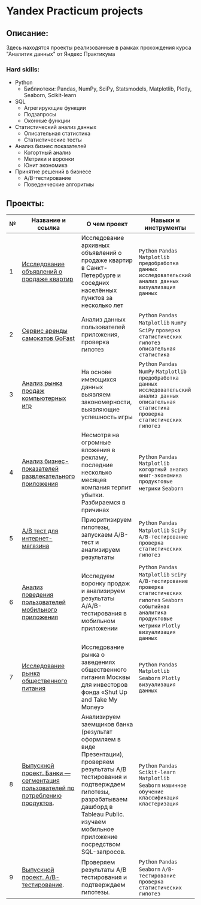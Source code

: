 # Yandex Practicum projects

## Описание:
Здесь находятся проекты реализованные в рамках прохождения курса "Аналитик данных" от Яндекс Практикума
### Hard skills:
* Python
    - Библиотеки: Pandas, NumPy, SciPy, Statsmodels, Matplotlib, Plotly, Seaborn, Scikit-learn
* SQL
    - Агрегирующие функции
    - Подзапросы
    - Оконные функции
* Статистический анализ данных
    - Описательная статистика
    - Статистические тесты
* Анализ бизнес показателей
    - Когортный анализ
    - Метрики и воронки
    - Юнит экономика
* Принятие решений в бизнесе
    - A/B-тестирование
    - Поведенческие алгоритмы
## Проекты:
| №| Название и ссылка | О чем проект                                                     | Навыки и инструменты           |  
|-----------|-------------------|------------------------------------------------------------------|-----------------------------------|
|1              |[Исследование объявлений о продаже квартир](real_estate_data/)|Исследование архивных объявлений о продаже квартир в Санкт-Петербурге и соседних населённых пунктов за несколько лет|`Python` `Pandas` `Matplotlib` `предобработка данных` `исследовательский анализ данных` `визуализация данных`|
|2              |[Сервис аренды самокатов GoFast](scooter_rental_app/)|Анализ данных пользователей приложения, проверка гипотез| `Python` `Pandas` `Matplotlib` `NumPy` `SciPy` `проверка статистических гипотез` `описательная статистика`|
|3              |[Анализ рынка продаж компьютерных игр](online_game_store/)|На основе имеющихся данных выявляем закономерности, выявляющие успешность игры|`Python` `Pandas` `NumPy` `Matplotlib` `предобработка данных` `исследовательский анализ данных` `описательная статистика` `проверка статистических гипотез`|
|4              |[Анализ бизнес-показателей развлекательного приложения](procrastinate_pro+_app/)|Несмотря на огромные вложения в рекламу, последние несколько месяцев компания терпит убытки. Разбираемся в причинах|`Python` `Pandas` `Matplotlib` `когортный анализ` `юнит-экономика` `продуктовые метрики` `Seaborn`|
|5              |[A/B тест для интернет-магазина](ab_test_online_store/)|Приоритизируем гипотезы, запускаем A/B-тест и анализируем результаты|`Python` `Pandas` `Matplotlib` `SciPy` `A/B-тестирование` `проверка статистических гипотез`|
|6             |[Анализ поведения пользователей мобильного приложения](users_mobile_app/)|Исследуем воронку продаж и анализируем результаты A/A/B-тестирования в мобильном приложении|`Python` `Pandas` `Matplotlib` `SciPy` `A/B-тестирование` `проверка статистических гипотез` `Seaborn` `событийная аналитика` `продуктовые метрики` `Plotly` `визуализация данных`|
|7             |[Исследование рынка общественного питания](market_analysis_of_catering_establishments/)|Исследование рынка о заведениях общественного питания Москвы для инвесторов фонда «Shut Up and Take My Money»|`Python` `Pandas` `Matplotlib` `Seaborn` `Plotly` `визуализация данных`|
|8             |[Выпускной проект. Банки — cегментация пользователей по потреблению продуктов](metanprombank_segmentation/).|Анализируем заемщиков банка (результат оформляем в виде Презентации), проверяем результаты А/B тестирования и подтверждаем гипотезы, разрабатываем дашборд в Tableau Public. изучаем мобильное приложение посредством SQL-запросов. |`Python` `Pandas` `Scikit-learn` `Matplotlib` `Seaborn` `машинное обучение` `классификация` `кластеризация`|
|9             |[Выпускной проект. A/B-тестирование](metanprombank_segmentation/). |Проверяем результаты А/B тестирования и подтверждаем гипотезы. |`Python` `Pandas` `Seaborn` `A/B-тестирование` `проверка статистических гипотез`|
